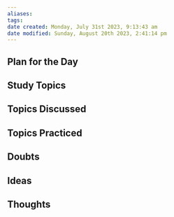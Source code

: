 ```yaml
---
aliases: 
tags: 
date created: Monday, July 31st 2023, 9:13:43 am
date modified: Sunday, August 20th 2023, 2:41:14 pm
---
```


## Plan for the Day

## Study Topics

## Topics Discussed

## Topics Practiced

## Doubts

## Ideas

## Thoughts